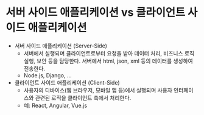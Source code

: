 # 서버 사이드 애플리케이션 vs 클라이언트 사이드 애플리케이션

- 서버 사이드 애플리케이션 (Server-Side)
    - 서버에서 실행되며 클라이언트로부터 요청을 받아 데이터 처리, 비즈니스 로직 실행, 보안 등을 담당한다. 서버에서 html, json, xml 등의 데이터를 생성하여 전송한다.
    - Node.js, Django, …
- 클라이언트 사이드 애플리케이션 (Client-Side)
    - 사용자의 디바이스(웹 브라우저, 모바일 앱 등)에서 실행되며 사용자 인터페이스와 관련된 로직을 클라이언트 측에서 처리한다.
    - 예: React, Angular, Vue.js